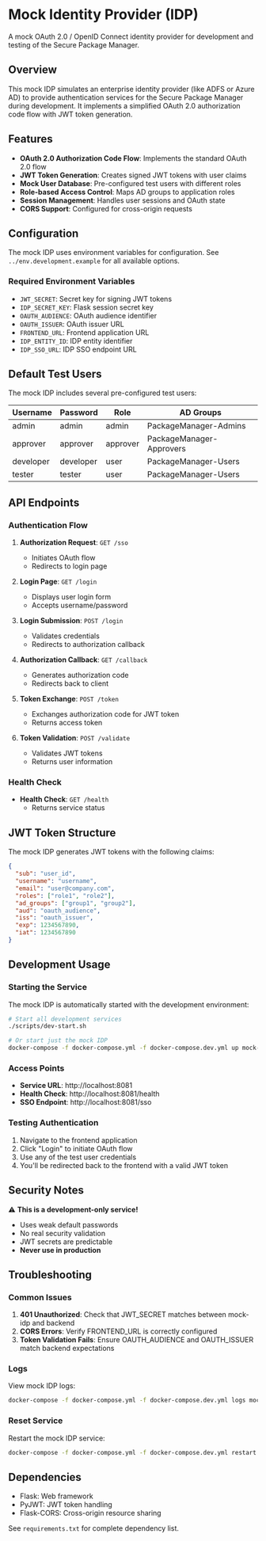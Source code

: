 ﻿# Mock Identity Provider (IDP)

A mock OAuth 2.0 / OpenID Connect identity provider for development and testing of the Secure Package Manager.

## Overview

This mock IDP simulates an enterprise identity provider (like ADFS or Azure AD) to provide authentication services for the Secure Package Manager during development. It implements a simplified OAuth 2.0 authorization code flow with JWT token generation.

## Features

- **OAuth 2.0 Authorization Code Flow**: Implements the standard OAuth 2.0 flow
- **JWT Token Generation**: Creates signed JWT tokens with user claims
- **Mock User Database**: Pre-configured test users with different roles
- **Role-based Access Control**: Maps AD groups to application roles
- **Session Management**: Handles user sessions and OAuth state
- **CORS Support**: Configured for cross-origin requests

## Configuration

The mock IDP uses environment variables for configuration. See `../env.development.example` for all available options.

### Required Environment Variables

- `JWT_SECRET`: Secret key for signing JWT tokens
- `IDP_SECRET_KEY`: Flask session secret key
- `OAUTH_AUDIENCE`: OAuth audience identifier
- `OAUTH_ISSUER`: OAuth issuer URL
- `FRONTEND_URL`: Frontend application URL
- `IDP_ENTITY_ID`: IDP entity identifier
- `IDP_SSO_URL`: IDP SSO endpoint URL

## Default Test Users

The mock IDP includes several pre-configured test users:

| Username | Password | Role | AD Groups |
|----------|----------|------|-----------|
| admin | admin | admin | PackageManager-Admins |
| approver | approver | approver | PackageManager-Approvers |
| developer | developer | user | PackageManager-Users |
| tester | tester | user | PackageManager-Users |

## API Endpoints

### Authentication Flow

1. **Authorization Request**: `GET /sso`
   - Initiates OAuth flow
   - Redirects to login page

2. **Login Page**: `GET /login`
   - Displays user login form
   - Accepts username/password

3. **Login Submission**: `POST /login`
   - Validates credentials
   - Redirects to authorization callback

4. **Authorization Callback**: `GET /callback`
   - Generates authorization code
   - Redirects back to client

5. **Token Exchange**: `POST /token`
   - Exchanges authorization code for JWT token
   - Returns access token

6. **Token Validation**: `POST /validate`
   - Validates JWT tokens
   - Returns user information

### Health Check

- **Health Check**: `GET /health`
  - Returns service status

## JWT Token Structure

The mock IDP generates JWT tokens with the following claims:

```json
{
  "sub": "user_id",
  "username": "username",
  "email": "user@company.com",
  "roles": ["role1", "role2"],
  "ad_groups": ["group1", "group2"],
  "aud": "oauth_audience",
  "iss": "oauth_issuer",
  "exp": 1234567890,
  "iat": 1234567890
}
```

## Development Usage

### Starting the Service

The mock IDP is automatically started with the development environment:

```bash
# Start all development services
./scripts/dev-start.sh

# Or start just the mock IDP
docker-compose -f docker-compose.yml -f docker-compose.dev.yml up mock-idp
```

### Access Points

- **Service URL**: http://localhost:8081
- **Health Check**: http://localhost:8081/health
- **SSO Endpoint**: http://localhost:8081/sso

### Testing Authentication

1. Navigate to the frontend application
2. Click "Login" to initiate OAuth flow
3. Use any of the test user credentials
4. You'll be redirected back to the frontend with a valid JWT token

## Security Notes

⚠️ **This is a development-only service!**

- Uses weak default passwords
- No real security validation
- JWT secrets are predictable
- **Never use in production**

## Troubleshooting

### Common Issues

1. **401 Unauthorized**: Check that JWT_SECRET matches between mock-idp and backend
2. **CORS Errors**: Verify FRONTEND_URL is correctly configured
3. **Token Validation Fails**: Ensure OAUTH_AUDIENCE and OAUTH_ISSUER match backend expectations

### Logs

View mock IDP logs:

```bash
docker-compose -f docker-compose.yml -f docker-compose.dev.yml logs mock-idp
```

### Reset Service

Restart the mock IDP service:

```bash
docker-compose -f docker-compose.yml -f docker-compose.dev.yml restart mock-idp
```

## Dependencies

- Flask: Web framework
- PyJWT: JWT token handling
- Flask-CORS: Cross-origin resource sharing

See `requirements.txt` for complete dependency list.
